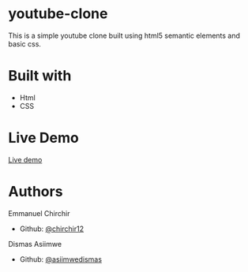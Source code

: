 # youtube-clone

This is a simple youtube clone built using html5 semantic elements and basic css.

# Built with
- Html
- CSS

# Live Demo
[Live demo]()

# Authors
Emmanuel Chirchir
 - Github: [@chirchir12](https://github.com/chirchir12)

 Dismas Asiimwe
 - Github: [@asiimwedismas](https://github.com/asiimwedismas)